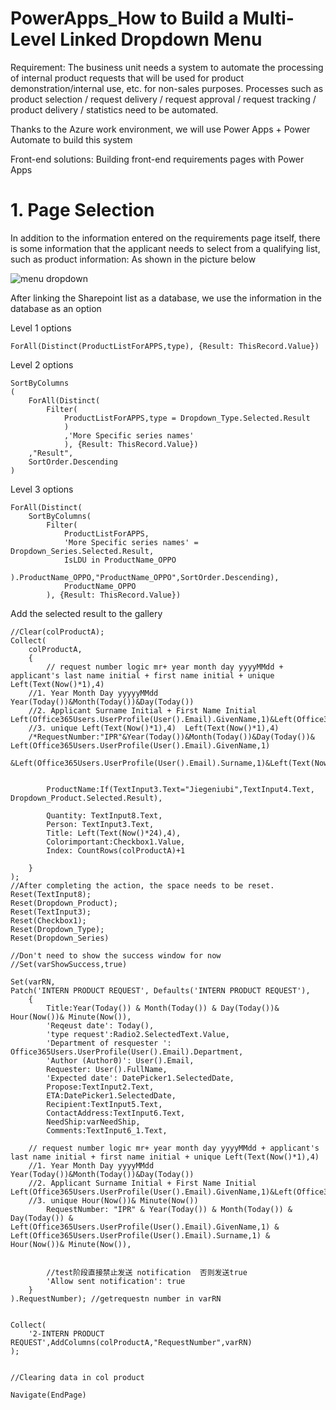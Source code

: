 # PowerApps_How to Build a Multi-Level Linked Dropdown Menu 
Requirement: The business unit needs a system to automate the processing of internal product requests that will be used for product demonstration/internal use, etc. for non-sales purposes.
Processes such as product selection / request delivery / request approval / request tracking / product delivery / statistics need to be automated.

Thanks to the Azure work environment, we will use Power Apps + Power Automate to build this system

Front-end solutions: Building front-end requirements pages with Power Apps

# 1. Page Selection
In addition to the information entered on the requirements page itself, there is some information that the applicant needs to select from a qualifying list, such as product information:
As shown in the picture below

![menu dropdown](https://github.com/CptLNERV/PowerApps_EDWARD-InternalProductsRequestPlatform/assets/20716430/416f1f53-9006-464f-ac25-fbb70c8fee73) 

After linking the Sharepoint list as a database, we use the information in the database as an option

Level 1 options
```
ForAll(Distinct(ProductListForAPPS,type), {Result: ThisRecord.Value})
```
Level 2 options
```
SortByColumns
(
    ForAll(Distinct(
        Filter(
            ProductListForAPPS,type = Dropdown_Type.Selected.Result
            )
            ,'More Specific series names'
            ), {Result: ThisRecord.Value})
    ,"Result",
    SortOrder.Descending
)
```

Level 3 options
```
ForAll(Distinct(
    SortByColumns(
        Filter(
            ProductListForAPPS,
            'More Specific series names' = Dropdown_Series.Selected.Result,
            IsLDU in ProductName_OPPO
            ).ProductName_OPPO,"ProductName_OPPO",SortOrder.Descending),
            ProductName_OPPO
        ), {Result: ThisRecord.Value})
```

Add the selected result to the gallery
```
//Clear(colProductA);
Collect(
    colProductA,
    {
        // request number logic mr+ year month day yyyyMMdd + applicant's last name initial + first name initial + unique Left(Text(Now()*1),4)
    //1. Year Month Day yyyyyMMdd Year(Today())&Month(Today())&Day(Today())
    //2. Applicant Surname Initial + First Name Initial Left(Office365Users.UserProfile(User().Email).GivenName,1)&Left(Office365Users.UserProfile(User().Email).Surname,1)
    //3. unique Left(Text(Now()*1),4)  Left(Text(Now()*1),4)
    /*RequestNumber:"IPR"&Year(Today())&Month(Today())&Day(Today())& Left(Office365Users.UserProfile(User().Email).GivenName,1)
    &Left(Office365Users.UserProfile(User().Email).Surname,1)&Left(Text(Now()*24),4),*/
        
        
        ProductName:If(TextInput3.Text="Jiegeniubi",TextInput4.Text, Dropdown_Product.Selected.Result),
        
        Quantity: TextInput8.Text,
        Person: TextInput3.Text,
        Title: Left(Text(Now()*24),4),
        Colorimportant:Checkbox1.Value,
        Index: CountRows(colProductA)+1
        
    }
);
//After completing the action, the space needs to be reset.
Reset(TextInput8);
Reset(Dropdown_Product);
Reset(TextInput3);
Reset(Checkbox1);
Reset(Dropdown_Type);
Reset(Dropdown_Series)

//Don't need to show the success window for now
//Set(varShowSuccess,true)
```




```
Set(varRN,
Patch('INTERN PRODUCT REQUEST', Defaults('INTERN PRODUCT REQUEST'),
    {
        Title:Year(Today()) & Month(Today()) & Day(Today())& Hour(Now())& Minute(Now()),
        'Reqeust date': Today(),
        'type request':Radio2.SelectedText.Value,
        'Department of resquester ': Office365Users.UserProfile(User().Email).Department,
        'Author (Author0)': User().Email,
        Requester: User().FullName,
        'Expected date': DatePicker1.SelectedDate,
        Propose:TextInput2.Text,
        ETA:DatePicker1.SelectedDate,
        Recipient:TextInput5.Text,
        ContactAddress:TextInput6.Text,
        NeedShip:varNeedShip,
        Comments:TextInput6_1.Text,

    // request number logic mr+ year month day yyyyMMdd + applicant's last name initial + first name initial + unique Left(Text(Now()*1),4)
    //1. Year Month Day yyyyMMdd Year(Today())&Month(Today())&Day(Today())
    //2. Applicant Surname Initial + First Name Initial Left(Office365Users.UserProfile(User().Email).GivenName,1)&Left(Office365Users.UserProfile(User().Email).Surname,1)
    //3. unique Hour(Now())& Minute(Now())
        RequestNumber: "IPR" & Year(Today()) & Month(Today()) & Day(Today()) & Left(Office365Users.UserProfile(User().Email).GivenName,1) & Left(Office365Users.UserProfile(User().Email).Surname,1) & Hour(Now())& Minute(Now()),


        //test阶段直接禁止发送 notification  否则发送true
        'Allow sent notification': true
    }
).RequestNumber); //getrequestn number in varRN


Collect(
    '2-INTERN PRODUCT REQUEST',AddColumns(colProductA,"RequestNumber",varRN)
);


//Clearing data in col product

Navigate(EndPage)
```
